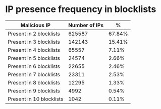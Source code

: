 # IP presence frequency in blocklists
| Malicious IP | Number of IPs | % |
|----|----|----|
| Present in 2 blocklists | 625587 | 67.84% |
| Present in 3 blocklists | 142143 | 15.41% |
| Present in 4 blocklists | 65557 | 7.11% |
| Present in 5 blocklists | 24574 | 2.66% |
| Present in 6 blocklists | 22655 | 2.46% |
| Present in 7 blocklists | 23311 | 2.53% |
| Present in 8 blocklists | 12295 | 1.33% |
| Present in 9 blocklists | 4992 | 0.54% |
| Present in 10 blocklists | 1042 | 0.11% |

